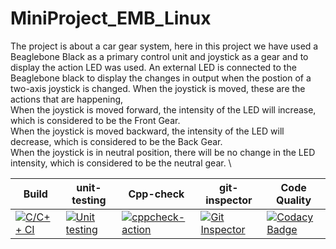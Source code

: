 # MiniProject_EMB_Linux
      
 The project is about a car gear system, here in this project we have used a Beaglebone Black as a primary control unit and joystick as a gear and to display the action LED was used. An external LED is connected to the Beaglebone black to display the changes in output when the postion of a two-axis joystick is changed. When the joystick is moved, these are the actions that are happening, \
 When the joystick is moved forward, the intensity of the LED will increase, which is considered to be the Front Gear. \
 When the joystick is moved backward, the intensity of the LED will decrease, which is considered to be the Back Gear. \
 When the joystick is in neutral position, there will be no change in the LED intensity, which is considered to be the neutral gear. \

| Build                                                                                                                                                                                     | unit-testing                                                                                                                                                                                      | Cpp-check                                                                                                                                                                                          | git-inspector                                                                                                                                                                                              | Code Quality                                                                                                                                                                                                                                     |
|-------------------------------------------------------------------------------------------------------------------------------------------------------------------------------------------|---------------------------------------------------------------------------------------------------------------------------------------------------------------------------------------------------|----------------------------------------------------------------------------------------------------------------------------------------------------------------------------------------------------|------------------------------------------------------------------------------------------------------------------------------------------------------------------------------------------------------------|--------------------------------------------------------------------------------------------------------------------------------------------------------------------------------------------------------------------------------------------------|
| [![C/C++ CI](https://github.com/99003527/MiniProject_EMB_Linux/actions/workflows/c-build.yml/badge.svg)](https://github.com/99003527/MiniProject_EMB_Linux/actions/workflows/c-build.yml) | [![Unit testing](https://github.com/99003527/MiniProject_EMB_Linux/actions/workflows/unit-test.yml/badge.svg)](https://github.com/99003527/MiniProject_EMB_Linux/actions/workflows/unit-test.yml) | [![cppcheck-action](https://github.com/99003527/MiniProject_EMB_Linux/actions/workflows/cppcheck.yml/badge.svg)](https://github.com/99003527/MiniProject_EMB_Linux/actions/workflows/cppcheck.yml) | [![Git Inspector](https://github.com/99003527/MiniProject_EMB_Linux/actions/workflows/git-inspector.yml/badge.svg)](https://github.com/99003527/MiniProject_EMB_Linux/actions/workflows/git-inspector.yml) | [![Codacy Badge](https://api.codacy.com/project/badge/Grade/25e44ce6af794ea4b7ab3ba747b46f84)](https://app.codacy.com/gh/99003527/MiniProject_EMB_Linux?utm_source=github.com&utm_medium=referral&utm_content=99003527/MiniProject_EMB_Linux&utm_campaign=Badge_Grade) |             |
